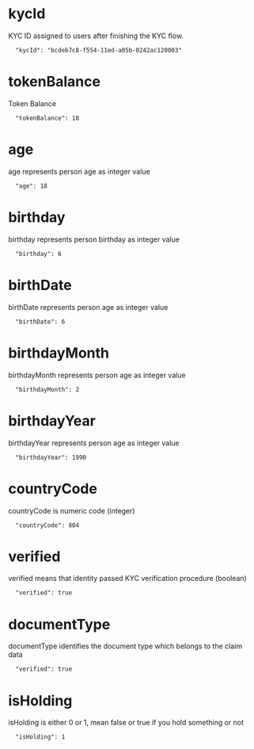 
# kycId

KYC ID assigned to users after finishing the KYC flow.

```
  "kycId": "bcdeb7c8-f554-11ed-a05b-0242ac120003"
```

# tokenBalance

Token Balance

```
  "tokenBalance": 18
```

# age

age represents person age as integer value

```
  "age": 18
```

# birthday

birthday represents person birthday as integer value

```
  "birthday": 6
```

# birthDate

birthDate represents person age as integer value

```
  "birthDate": 6
```


# birthdayMonth

birthdayMonth represents person age as integer value

```
  "birthdayMonth": 2
```

# birthdayYear

birthdayYear represents person age as integer value

```
  "birthdayYear": 1990
```

# countryCode

countryCode is numeric code (integer)

```
  "countryCode": 804
```

# verified

verified means that identity passed KYC verification procedure (boolean)

```
  "verified": true 
 ```
# documentType

documentType identifies the document type which belongs to the claim data

```
  "verified": true 
 ```

# isHolding

isHolding is either 0 or 1, mean false or true if you hold something or not

```
  "isHolding": 1 
 ```
